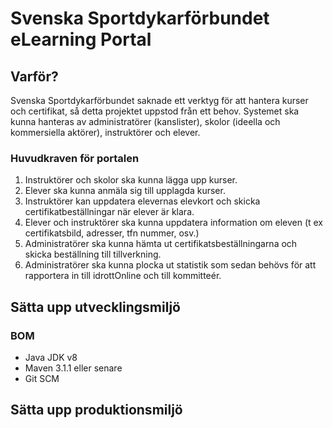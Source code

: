 Svenska Sportdykarförbundet eLearning Portal
===============

## Varför?
Svenska Sportdykarförbundet saknade ett verktyg för att hantera kurser och certifikat, så detta projektet uppstod från 
ett behov.
Systemet ska kunna hanteras av administratörer (kanslister), skolor (ideella och kommersiella aktörer), instruktörer och
elever.

### Huvudkraven för portalen
1. Instruktörer och skolor ska kunna lägga upp kurser.
2. Elever ska kunna anmäla sig till upplagda kurser.
3. Instruktörer kan uppdatera elevernas elevkort och skicka certifikatbeställningar när elever är klara.
4. Elever och instruktörer ska kunna uppdatera information om eleven (t ex certifikatsbild, adresser, tfn nummer, osv.)
5. Administratörer ska kunna hämta ut certifikatsbeställningarna och skicka beställning till tillverkning.
6. Administratörer ska kunna plocka ut statistik som sedan behövs för att rapportera in till idrottOnline och till kommitteér.

## Sätta upp utvecklingsmiljö
### BOM
* Java JDK v8
* Maven 3.1.1 eller senare
* Git SCM

## Sätta upp produktionsmiljö